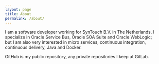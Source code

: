 ```yaml
---
layout: page
title: About
permalink: /about/
---
```


I am a software developer working for SynTouch B.V. in The Netherlands. I specialize in Oracle Service Bus, Oracle SOA Suite and Oracle WebLogic; but I am also very interested in micro services, continuous integration, continuous delivery, Java and Docker.

GitHub is my public repository, any private repositories I keep at GitLab.
